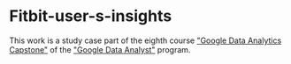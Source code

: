 # Fitbit-user-s-insights
This work is a study case part of the eighth course ["Google Data Analytics Capstone"](https://www.coursera.org/learn/google-data-analytics-capstone) of the ["Google Data Analyst"](https://www.coursera.org/professional-certificates/google-data-analytics) program. 
